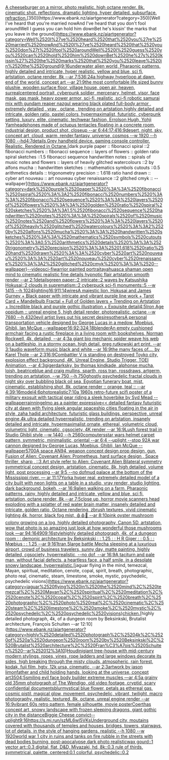 [A cheeseburger on a mirror. photo realistic. high octane render. 8k. cinematic shot. reflections. dramatic lighting. hyper detailed. subsurface. refraction.](https://www.ebank.nz/aiartgenerator?category=A%2520cheeseburger%2520on%2520a%2520mirror.%2520photo%2520realistic.%2520high%2520octane%2520render.%25208k.%2520cinematic%2520shot.%2520reflections.%2520dramatic%2520lighting.%2520hyper%2520detailed.%2520subsurface.%2520refraction.)[350](https://www.ebank.nz/aiartgenerator?category=350)[Well I've heard that you're married nowAnd I've heard that you don't fool aroundWell I guess you can hold him downBet he's kissin' the marks that you leave in the ground](https://www.ebank.nz/aiartgenerator?category=Well%2520I%27ve%2520heard%2520that%2520you%27re%2520married%2520nowAnd%2520I%27ve%2520heard%2520that%2520you%2520don%27t%2520fool%2520aroundWell%2520I%2520guess%2520you%2520can%2520hold%2520him%2520downBet%2520he%27s%2520kissin%27%2520the%2520marks%2520that%2520you%2520leave%2520in%2520the%2520ground)[9:16](https://www.ebank.nz/aiartgenerator?category=9%3A16)[underwater alien world, Pharaonic patterns, highly detailed and intricate, hyper realistic, yellow and blue, sci fi, artstation, octane render, 8k --ar 7:5](https://www.ebank.nz/aiartgenerator?category=underwater%2520alien%2520world%2C%2520Pharaonic%2520patterns%2C%2520highly%2520detailed%2520and%2520intricate%2C%2520hyper%2520realistic%2C%2520yellow%2520and%2520blue%2C%2520sci%2520fi%2C%2520artstation%2C%2520octane%2520render%2C%25208k%2520--ar%25207%3A5)[36:24](https://www.ebank.nz/aiartgenerator?category=36%3A24)[a highway hyperloop at dawn, end of the world, concept art --ar 21:9](https://www.ebank.nz/aiartgenerator?category=a%2520highway%2520hyperloop%2520at%2520dawn%2C%2520end%2520of%2520the%2520world%2C%2520concept%2520art%2520--ar%252021%3A9)[the most comfortable life sized bunny plushie, wooden surface floor, village house, open air, heaven, surreal](https://www.ebank.nz/aiartgenerator?category=the%2520most%2520comfortable%2520life%2520sized%2520bunny%2520plushie%2C%2520wooden%2520surface%2520floor%2C%2520village%2520house%2C%2520open%2520air%2C%2520heaven%2C%2520surreal)[centered portrait, cyberpunk soldier, mercenary, helmet, visor, face mask, gas mask, heavy power armor, sci-fi, realistic ,sci-fi robotic samurai mix with gundam reaper nazgul wearing black plated full-body armor , extremely detailed , vray , octane , trending on artstation,highly detailed and intricate, golden ratio, pastel colors, hypermaximalist, futuristic, cyberpunk setting, luxury, elite, cinematic, techwear fashion, Errolson Hugh, Yohji Yam](https://www.ebank.nz/aiartgenerator?category=centered%2520portrait%2C%2520cyberpunk%2520soldier%2C%2520mercenary%2C%2520helmet%2C%2520visor%2C%2520face%2520mask%2C%2520gas%2520mask%2C%2520heavy%2520power%2520armor%2C%2520sci-fi%2C%2520realistic%2520%2Csci-fi%2520robotic%2520samurai%2520mix%2520with%2520gundam%2520reaper%2520nazgul%2520wearing%2520black%2520plated%2520full-body%2520armor%2520%2C%2520extremely%2520detailed%2520%2C%2520vray%2520%2C%2520octane%2520%2C%2520trending%2520on%2520artstation%2Chighly%2520detailed%2520and%2520intricate%2C%2520golden%2520ratio%2C%2520pastel%2520colors%2C%2520hypermaximalist%2C%2520futuristic%2C%2520cyberpunk%2520setting%2C%2520luxury%2C%2520elite%2C%2520cinematic%2C%2520techwear%2520fashion%2C%2520Errolson%2520Hugh%2C%2520Yohji%2520Yam)[headphones made of octupus tentacles floating in a concrete room, industrial design, product shot, closeup --ar 6:4](https://www.ebank.nz/aiartgenerator?category=headphones%2520made%2520of%2520octupus%2520tentacles%2520floating%2520in%2520a%2520concrete%2520room%2C%2520industrial%2520design%2C%2520product%2520shot%2C%2520closeup%2520--ar%25206%3A4)[4:1](https://www.ebank.nz/aiartgenerator?category=4%3A1)[7:4](https://www.ebank.nz/aiartgenerator?category=7%3A4)[16:9](https://www.ebank.nz/aiartgenerator?category=16%3A9)[desert, night, sky, concept art, cloud, warm, render,fantasy, universe, cosmos  --w 1920 --h 1080 --hd](https://www.ebank.nz/aiartgenerator?category=desert%2C%2520night%2C%2520sky%2C%2520concept%2520art%2C%2520cloud%2C%2520warm%2C%2520render%2Cfantasy%2C%2520universe%2C%2520cosmos%2520%2520--w%25201920%2520--h%25201080%2520--hd)[4:7](https://www.ebank.nz/aiartgenerator?category=4%3A7)[details,](https://www.ebank.nz/aiartgenerator?category=details%2C)[Grey handheld device. gaming console controller. Realistic. Rendered in Octane.](https://www.ebank.nz/aiartgenerator?category=Grey%2520handheld%2520device.%2520gaming%2520console%2520controller.%2520Realistic.%2520Rendered%2520in%2520Octane.)[dark purple paper :: fibonacci spiral ::2 fibonacci numbers :: fibonacci sequence :: layers of flowers :: golden ratio spiral sketches ::1.5 fibonacci sequence handwritten notes :: spirals of music notes and flowers :: layers of heavily glitched watercolours ::2 by alfons mucha :: handwritten sketches :: mathematics symbols cutouts ::0.5 arithmetics details :: trigonometry precision :: 1.618 ratio hand drawn :: cyber art nouveau :: art nouveau cyber renaissance ::2 glitched cmyk :: --wallpaper](https://www.ebank.nz/aiartgenerator?category=dark%2520purple%2520paper%2520%3A%3A%2520fibonacci%2520spiral%2520%3A%3A2%2520fibonacci%2520numbers%2520%3A%3A%2520fibonacci%2520sequence%2520%3A%3A%2520layers%2520of%2520flowers%2520%3A%3A%2520golden%2520ratio%2520spiral%2520sketches%2520%3A%3A1.5%2520fibonacci%2520sequence%2520handwritten%2520notes%2520%3A%3A%2520spirals%2520of%2520music%2520notes%2520and%2520flowers%2520%3A%3A%2520layers%2520of%2520heavily%2520glitched%2520watercolours%2520%3A%3A2%2520by%2520alfons%2520mucha%2520%3A%3A%2520handwritten%2520sketches%2520%3A%3A%2520mathematics%2520symbols%2520cutouts%2520%3A%3A0.5%2520arithmetics%2520details%2520%3A%3A%2520trigonometry%2520precision%2520%3A%3A%25201.618%2520ratio%2520hand%2520drawn%2520%3A%3A%2520cyber%2520art%2520nouveau%2520%3A%3A%2520art%2520nouveau%2520cyber%2520renaissance%2520%3A%3A2%2520glitched%2520cmyk%2520%3A%3A%2520--wallpaper)[--video](https://www.ebank.nz/aiartgenerator?category=--video)[sci-fi](https://www.ebank.nz/aiartgenerator?category=sci-fi)[warrior painted portrait](https://www.ebank.nz/aiartgenerator?category=warrior%2520painted%2520portrait)[ayahuasca shaman open mind to cinematic realistic fine details hypnotic flair artstation smooth render --ar 2:1](https://www.ebank.nz/aiartgenerator?category=ayahuasca%2520shaman%2520open%2520mind%2520to%2520cinematic%2520realistic%2520fine%2520details%2520hypnotic%2520flair%2520artstation%2520smooth%2520render%2520--ar%25202%3A1)[details](https://www.ebank.nz/aiartgenerator?category=details)[green paper::2 intricate::2 waves by Katsushika Hokusai::2 clouds in suprematism::2 cyberpuck sci-fi monuments::5 --w 1415 --h 1024](https://www.ebank.nz/aiartgenerator?category=green%2520paper%3A%3A2%2520intricate%3A%3A2%2520waves%2520by%2520Katsushika%2520Hokusai%3A%3A2%2520clouds%2520in%2520suprematism%3A%3A2%2520cyberpuck%2520sci-fi%2520monuments%3A%3A5%2520--w%25201415%2520--h%25201024)[lighting](https://www.ebank.nz/aiartgenerator?category=lighting)[16:9](https://www.ebank.nz/aiartgenerator?category=16%3A9)[11:14](https://www.ebank.nz/aiartgenerator?category=11%3A14)[wires](https://www.ebank.nz/aiartgenerator?category=wires)[A majestic lion, Hokusai and James Gurney + Black paper with intricate and vibrant purple line work + Tarot Card + Mandelbulb Fractal + Full of Golden layers + Trending on Artstation + Incredible black and purple gothic illustration + Exquisite detail](https://www.ebank.nz/aiartgenerator?category=A%2520majestic%2520lion%2C%2520Hokusai%2520and%2520James%2520Gurney%2520%2B%2520Black%2520paper%2520with%2520intricate%2520and%2520vibrant%2520purple%2520line%2520work%2520%2B%2520Tarot%2520Card%2520%2B%2520Mandelbulb%2520Fractal%2520%2B%2520Full%2520of%2520Golden%2520layers%2520%2B%2520Trending%2520on%2520Artstation%2520%2B%2520Incredible%2520black%2520and%2520purple%2520gothic%2520illustration%2520%2B%2520Exquisite%2520detail)[4:5](https://www.ebank.nz/aiartgenerator?category=4%3A5)[Iron Age oppidum :: unreal engine 5, high detail render, photorealistic, octane --w 7680 --h 4320](https://www.ebank.nz/aiartgenerator?category=Iron%2520Age%2520oppidum%2520%3A%3A%2520unreal%2520engine%25205%2C%2520high%2520detail%2520render%2C%2520photorealistic%2C%2520octane%2520--w%25207680%2520--h%25204320)[evil artist lives out his secret desires](https://www.ebank.nz/aiartgenerator?category=evil%2520artist%2520lives%2520out%2520his%2520secret%2520desires)[others](https://www.ebank.nz/aiartgenerator?category=others)[A personal transportation vehicle designed by George Lucas in a medow, Moebius, Ghibli, Ian McQue --wallpaper](https://www.ebank.nz/aiartgenerator?category=A%2520personal%2520transportation%2520vehicle%2520designed%2520by%2520George%2520Lucas%2520in%2520a%2520medow%2C%2520Moebius%2C%2520Ghibli%2C%2520Ian%2520McQue%2520--wallpaper)[16:9](https://www.ebank.nz/aiartgenerator?category=16%3A9)[2:3](https://www.ebank.nz/aiartgenerator?category=2%3A3)[24:18](https://www.ebank.nz/aiartgenerator?category=24%3A18)[blender](https://www.ebank.nz/aiartgenerator?category=blender)[An empty cushioned armchair facing a rustic fireplace in a living room with bookshelves, Norman Rockwell, 4k, detailed, --ar 4:3](https://www.ebank.nz/aiartgenerator?category=An%2520empty%2520cushioned%2520armchair%2520facing%2520a%2520rustic%2520fireplace%2520in%2520a%2520living%2520room%2520with%2520bookshelves%2C%2520Norman%2520Rockwell%2C%25204k%2C%2520detailed%2C%2520--ar%25204%3A3)[a giant bio mechanic spider weave his web on a battleship, in a stormy ocean. high detail. greg rutkowski art print. --ar 3:1](https://www.ebank.nz/aiartgenerator?category=a%2520giant%2520bio%2520mechanic%2520spider%2520weave%2520his%2520web%2520on%2520a%2520battleship%2C%2520in%2520a%2520stormy%2520ocean.%2520high%2520detail.%2520greg%2520rutkowski%2520art%2520print.%2520--ar%25203%3A1)[audio waveform music black and white --ar 16:9](https://www.ebank.nz/aiartgenerator?category=audio%2520waveform%2520music%2520black%2520and%2520white%2520--ar%252016%3A9)[the many faces of..., by Karel Thole --ar 2:3](https://www.ebank.nz/aiartgenerator?category=the%2520many%2520faces%2520of...%2C%2520by%2520Karel%2520Thole%2520--ar%25202%3A3)[16:9](https://www.ebank.nz/aiartgenerator?category=16%3A9)[Combattler V  is standing on destroyed Toyko city, explosion effect background, 4K, Unreal Engine, Studio Trigger, TOEI Animation, --ar 4:3](https://www.ebank.nz/aiartgenerator?category=Combattler%2520V%2520%2520is%2520standing%2520on%2520destroyed%2520Toyko%2520city%2C%2520explosion%2520effect%2520background%2C%25204K%2C%2520Unreal%2520Engine%2C%2520Studio%2520Trigger%2C%2520TOEI%2520Animation%2C%2520--ar%25204%3A3)[giger](https://www.ebank.nz/aiartgenerator?category=giger)[dark](https://www.ebank.nz/aiartgenerator?category=dark)[sky, by thomas kindkade, alphonse mucha, loish, beatriceblue and craig mullins, sparth, ross tran, rossdraws, artgerm, trending on artstation, --w 750 --h 750](https://www.ebank.nz/aiartgenerator?category=sky%2C%2520by%2520thomas%2520kindkade%2C%2520alphonse%2520mucha%2C%2520loish%2C%2520beatriceblue%2520and%2520craig%2520mullins%2C%2520sparth%2C%2520ross%2520tran%2C%2520rossdraws%2C%2520artgerm%2C%2520trending%2520on%2520artstation%2C%2520--w%2520750%2520--h%2520750)[ghostly psychedelic fractal clouds in night sky over bubbling black oil sea, Egyptian funerary boat, mist, cinematic, establishing shot, 8k, octane render :: orange, teal :: --ar 4:3](https://www.ebank.nz/aiartgenerator?category=ghostly%2520psychedelic%2520fractal%2520clouds%2520in%2520night%2520sky%2520over%2520bubbling%2520black%2520oil%2520sea%2C%2520Egyptian%2520funerary%2520boat%2C%2520mist%2C%2520cinematic%2C%2520establishing%2520shot%2C%25208k%2C%2520octane%2520render%2520%3A%3A%2520orange%2C%2520teal%2520%3A%3A%2520--ar%25204%3A3)[9:16](https://www.ebank.nz/aiartgenerator?category=9%3A16)[model](https://www.ebank.nz/aiartgenerator?category=model)[4:6](https://www.ebank.nz/aiartgenerator?category=4%3A6)[photorealistic](https://www.ebank.nz/aiartgenerator?category=photorealistic)[7:10](https://www.ebank.nz/aiartgenerator?category=7%3A10)[a 1960s retro-future scifi poster of a military exosuit with tactical gear riding a sleek hoverbike by Syd Mead --wallpaper](https://www.ebank.nz/aiartgenerator?category=a%25201960s%2520retro-future%2520scifi%2520poster%2520of%2520a%2520military%2520exosuit%2520with%2520tactical%2520gear%2520riding%2520a%2520sleek%2520hoverbike%2520by%2520Syd%2520Mead%2520--wallpaper)[rainning](https://www.ebank.nz/aiartgenerator?category=rainning)[elmo as a painter expressive](https://www.ebank.nz/aiartgenerator?category=elmo%2520as%2520a%2520painter%2520expressive)[<< detailed fantasy futuristic city at dawn with flying sleek angular spaceship cities floating in the air in style, zaha hadid architecture, futuristic glass buildings, perspective, unreal engine,4k,ultra detailed hyperrealistic, trending on artstation, insanely detailed and intricate, hypermaximalist,ornate, ethereal, volumetric cloud, volumetric light, cinematic, cgsociety, 4K render --ar 16:9](https://www.ebank.nz/aiartgenerator?category=%3C%3C%2520detailed%2520fantasy%2520futuristic%2520city%2520at%2520dawn%2520with%2520flying%2520sleek%2520angular%2520spaceship%2520cities%2520floating%2520in%2520the%2520air%2520in%2520style%2C%2520zaha%2520hadid%2520architecture%2C%2520futuristic%2520glass%2520buildings%2C%2520perspective%2C%2520unreal%2520engine%2C4k%2Cultra%2520detailed%2520hyperrealistic%2C%2520trending%2520on%2520artstation%2C%2520insanely%2520detailed%2520and%2520intricate%2C%2520hypermaximalist%2Cornate%2C%2520ethereal%2C%2520volumetric%2520cloud%2C%2520volumetric%2520light%2C%2520cinematic%2C%2520cgsociety%2C%25204K%2520render%2520--ar%252016%3A9)[Lush forest trail in Studio Ghibli style  --w 1440 --h 2560](https://www.ebank.nz/aiartgenerator?category=Lush%2520forest%2520trail%2520in%2520Studio%2520Ghibli%2520style%2520%2520--w%25201440%2520--h%25202560)[computers](https://www.ebank.nz/aiartgenerator?category=computers)[star wars helmet carpet pattern, symmetric, minimalistic, oriental --ar 6:4 --uplight --stop 92](https://www.ebank.nz/aiartgenerator?category=star%2520wars%2520helmet%2520carpet%2520pattern%2C%2520symmetric%2C%2520minimalistic%2C%2520oriental%2520--ar%25206%3A4%2520--uplight%2520--stop%252092)[A war cannon designed by George Lucas, Moebius, Ghibli, Ian McQue --wallpaper](https://www.ebank.nz/aiartgenerator?category=A%2520war%2520cannon%2520designed%2520by%2520George%2520Lucas%2C%2520Moebius%2C%2520Ghibli%2C%2520Ian%2520McQue%2520--wallpaper)[5700](https://www.ebank.nz/aiartgenerator?category=5700)[A space AN94,  weapon concept design,prop design, gun, Fusion of  Alien: Covenant Alien: Prometheus,  hard surface design ,   Space thriller, sharp , ::3  Art style refer to Alien: Covenant Alien   Bilateral symmetry       symmetrical   concept design,  artstation, cinematic,  8k, high detailed,  volume light,  post processing    --ar 9:5   --no dof](https://www.ebank.nz/aiartgenerator?category=A%2520space%2520AN94%2C%2520%2520weapon%2520concept%2520design%2Cprop%2520design%2C%2520gun%2C%2520Fusion%2520of%2520%2520Alien%3A%2520Covenant%2520Alien%3A%2520Prometheus%2C%2520%2520hard%2520surface%2520design%2520%2C%2520%2520%2520Space%2520thriller%2C%2520sharp%2520%2C%2520%3A%3A3%2520%2520Art%2520style%2520refer%2520to%2520Alien%3A%2520Covenant%2520Alien%2520%2520%2520Bilateral%2520symmetry%2520%2520%2520%2520%2520%2520%2520symmetrical%2520%2520%2520concept%2520design%2C%2520%2520artstation%2C%2520cinematic%2C%2520%25208k%2C%2520high%2520detailed%2C%2520%2520volume%2520light%2C%2520%2520post%2520processing%2520%2520%2520%2520--ar%25209%3A5%2520%2520%2520--no%2520dof)[mud palace at the bottom of the Mississippi river. — ar 11:17](https://www.ebank.nz/aiartgenerator?category=mud%2520palace%2520at%2520the%2520bottom%2520of%2520the%2520Mississippi%2520river.%2520%E2%80%94%2520ar%252011%3A17)[York](https://www.ebank.nz/aiartgenerator?category=York)[a hyper real, extremely detailed model of a city built with neon lights on a table in a studio, vray render, studio lighting, dark background, bokeh, --ar 16:9](https://www.ebank.nz/aiartgenerator?category=a%2520hyper%2520real%2C%2520extremely%2520detailed%2520model%2520of%2520a%2520city%2520built%2520with%2520neon%2520lights%2520on%2520a%2520table%2520in%2520a%2520studio%2C%2520vray%2520render%2C%2520studio%2520lighting%2C%2520dark%2520background%2C%2520bokeh%2C%2520--ar%252016%3A9)[alien walking on a farm, Pharaonic patterns, rainy, highly detailed and intricate, yellow and blue, sci fi, artstation, octane render, 8k --ar 7:5](https://www.ebank.nz/aiartgenerator?category=alien%2520walking%2520on%2520a%2520farm%2C%2520Pharaonic%2520patterns%2C%2520rainy%2C%2520highly%2520detailed%2520and%2520intricate%2C%2520yellow%2520and%2520blue%2C%2520sci%2520fi%2C%2520artstation%2C%2520octane%2520render%2C%25208k%2520--ar%25207%3A5)[close up, horror movie scanners head exploding with a splatter of red water brain matter, insanely detailed and intricate, golden ratio, Octane rendering, zbrush textures, vivid cinematic lighting 4k, horror, black fog mist, 🩸🩸🤯 --ar 8:10](https://www.ebank.nz/aiartgenerator?category=close%2520up%2C%2520horror%2520movie%2520scanners%2520head%2520exploding%2520with%2520a%2520splatter%2520of%2520red%2520water%2520brain%2520matter%2C%2520insanely%2520detailed%2520and%2520intricate%2C%2520golden%2520ratio%2C%2520Octane%2520rendering%2C%2520zbrush%2520textures%2C%2520vivid%2520cinematic%2520lighting%25204k%2C%2520horror%2C%2520black%2520fog%2520mist%2C%2520%F0%9F%A9%B8%F0%9F%A9%B8%F0%9F%A4%AF%2520--ar%25208%3A10)[pink oyster mushroom colony growing on a log, highly detailed photography, Canon 5D, artstation, wow that photo is so amazing just look at how wonderful those mushrooms look —ar 94:164](https://www.ebank.nz/aiartgenerator?category=pink%2520oyster%2520mushroom%2520colony%2520growing%2520on%2520a%2520log%2C%2520highly%2520detailed%2520photography%2C%2520Canon%25205D%2C%2520artstation%2C%2520wow%2520that%2520photo%2520is%2520so%2520amazing%2520just%2520look%2520at%2520how%2520wonderful%2520those%2520mushrooms%2520look%2520%E2%80%94ar%252094%3A164)[90](https://www.ebank.nz/aiartgenerator?category=90)[9:16](https://www.ebank.nz/aiartgenerator?category=9%3A16)[style](https://www.ebank.nz/aiartgenerator?category=style)[highly detailed photograph, 4k, of a dungeon room : : demonic architecture by Beksinkski : : 1.25 : : H R Giger : : 0.5 : :  Mœbius : : 1.25 --ar 9:16](https://www.ebank.nz/aiartgenerator?category=highly%2520detailed%2520photograph%2C%25204k%2C%2520of%2520a%2520dungeon%2520room%2520%3A%2520%3A%2520demonic%2520architecture%2520by%2520Beksinkski%2520%3A%2520%3A%25201.25%2520%3A%2520%3A%2520H%2520R%2520Giger%2520%3A%2520%3A%25200.5%2520%3A%2520%3A%2520%2520M%C5%93bius%2520%3A%2520%3A%25201.25%2520--ar%25209%3A16)[1](https://www.ebank.nz/aiartgenerator?category=1)[tran,](https://www.ebank.nz/aiartgenerator?category=tran%2C)[5](https://www.ebank.nz/aiartgenerator?category=5)[large battle Mecha sleeping at a luxurious airport, crowd of business travelers, sunny day, matte painting, highly detailed, cgsociety, hyperrealistic, --no dof, --ar 16:9](https://www.ebank.nz/aiartgenerator?category=large%2520battle%2520Mecha%2520sleeping%2520at%2520a%2520luxurious%2520airport%2C%2520crowd%2520of%2520business%2520travelers%2C%2520sunny%2520day%2C%2520matte%2520painting%2C%2520highly%2520detailed%2C%2520cgsociety%2C%2520hyperrealistic%2C%2520--no%2520dof%2C%2520--ar%252016%3A9)[A taciturn and pale man, without facial defects, a heartless face, a half smile, in a desolate snowy landscape, hyperrealistic.](https://www.ebank.nz/aiartgenerator?category=A%2520taciturn%2520and%2520pale%2520man%2C%2520without%2520facial%2520defects%2C%2520a%2520heartless%2520face%2C%2520a%2520half%2520smile%2C%2520in%2520a%2520desolate%2520snowy%2520landscape%2C%2520hyperrealistic.)[jaguar flying in the mind, temezcal, Mayan, spiritual, meditation, cenote, copal, spirit, breath, photographic, photo real, cinematic, steam, limestone, smoke, mystic, psychedelic, psychedelic visions](https://www.ebank.nz/aiartgenerator?category=jaguar%2520flying%2520in%2520the%2520mind%2C%2520temezcal%2C%2520Mayan%2C%2520spiritual%2C%2520meditation%2C%2520cenote%2C%2520copal%2C%2520spirit%2C%2520breath%2C%2520photographic%2C%2520photo%2520real%2C%2520cinematic%2C%2520steam%2C%2520limestone%2C%2520smoke%2C%2520mystic%2C%2520psychedelic%2C%2520psychedelic%2520visions)[chicken.](https://www.ebank.nz/aiartgenerator?category=chicken.)[highly detailed photograph, 4k, of a dungeon room by Beksinkski, Brutalist architecture, François Schuiten --ar 12:10](https://www.ebank.nz/aiartgenerator?category=highly%2520detailed%2520photograph%2C%25204k%2C%2520of%2520a%2520dungeon%2520room%2520by%2520Beksinkski%2C%2520Brutalist%2520architecture%2C%2520Fran%C3%A7ois%2520Schuiten%2520--ar%252012%3A10)[Houdini](https://www.ebank.nz/aiartgenerator?category=Houdini)[giant tree-house with mid-century modern stylings, ropes, vines, rope ladders and large windows decorate its sides, high breaking through the misty clouds, atmospheric, rain forest, kodak, fuji film, hgtv, 12k ursa, cinematic, --ar 2:3](https://www.ebank.nz/aiartgenerator?category=giant%2520tree-house%2520with%2520mid-century%2520modern%2520stylings%2C%2520ropes%2C%2520vines%2C%2520rope%2520ladders%2520and%2520large%2520windows%2520decorate%2520its%2520sides%2C%2520high%2520breaking%2520through%2520the%2520misty%2520clouds%2C%2520atmospheric%2C%2520rain%2520forest%2C%2520kodak%2C%2520fuji%2520film%2C%2520hgtv%2C%252012k%2520ursa%2C%2520cinematic%2C%2520--ar%25202%3A3)[artwork by jason limon](https://www.ebank.nz/aiartgenerator?category=artwork%2520by%2520jason%2520limon)[father and child holding hands, looking at the universe, concept art](https://www.ebank.nz/aiartgenerator?category=father%2520and%2520child%2520holding%2520hands%2C%2520looking%2520at%2520the%2520universe%2C%2520concept%2520art)[350](https://www.ebank.nz/aiartgenerator?category=350)[4:5](https://www.ebank.nz/aiartgenerator?category=4%3A5)[smiling evil face body builder extreme muscles —ar 4:5](https://www.ebank.nz/aiartgenerator?category=smiling%2520evil%2520face%2520body%2520builder%2520extreme%2520muscles%2520%E2%80%94ar%25204%3A5)[a grainy old 35mm photograph of The Wendigo, old video footage, cryptid, scary confidential documents](https://www.ebank.nz/aiartgenerator?category=a%2520grainy%2520old%252035mm%2520photograph%2520of%2520The%2520Wendigo%2C%2520old%2520video%2520footage%2C%2520cryptid%2C%2520scary%2520confidential%2520documents)[blur](https://www.ebank.nz/aiartgenerator?category=blur)[mystical blue flower, petals as ethereal gas, cosmic pistil, magical glow, movement, psychedelic, vibrant, twilight, macro photography, realistic, textured, 8k, octane, unreal engine render --ar 16:9](https://www.ebank.nz/aiartgenerator?category=mystical%2520blue%2520flower%2C%2520petals%2520as%2520ethereal%2520gas%2C%2520cosmic%2520pistil%2C%2520magical%2520glow%2C%2520movement%2C%2520psychedelic%2C%2520vibrant%2C%2520twilight%2C%2520macro%2520photography%2C%2520realistic%2C%2520textured%2C%25208k%2C%2520octane%2C%2520unreal%2520engine%2520render%2520--ar%252016%3A9)[vibrant 60s retro pattern, female silhouette, movie poster](https://www.ebank.nz/aiartgenerator?category=vibrant%252060s%2520retro%2520pattern%2C%2520female%2520silhouette%2C%2520movie%2520poster)[Coerthas concept art, snowy landscape with frozen sleeping dragons, giant gothic city in the distance](https://www.ebank.nz/aiartgenerator?category=Coerthas%2520concept%2520art%2C%2520snowy%2520landscape%2520with%2520frozen%2520sleeping%2520dragons%2C%2520giant%2520gothic%2520city%2520in%2520the%2520distance)[Biggie Cheese convict](https://www.ebank.nz/aiartgenerator?category=Biggie%2520Cheese%2520convict)[--uplight](https://www.ebank.nz/aiartgenerator?category=--uplight)[9:16](https://www.ebank.nz/aiartgenerator?category=9%3A16)[<https://s.mj.run/szML6wI5VKs>](https://www.ebank.nz/aiartgenerator?category=%3Chttps%3A//s.mj.run/szML6wI5VKs%3E)[Underground city, moutains covered with thousands of temples and houses, bridges, towers, stairways, lot of details, in the style of hanging gardens, realistic --h 1080 --w 1920](https://www.ebank.nz/aiartgenerator?category=Underground%2520city%2C%2520moutains%2520covered%2520with%2520thousands%2520of%2520temples%2520and%2520houses%2C%2520bridges%2C%2520towers%2C%2520stairways%2C%2520lot%2520of%2520details%2C%2520in%2520the%2520style%2520of%2520hanging%2520gardens%2C%2520realistic%2520--h%25201080%2520--w%25201920)[world war 1 city in ruins and tanks on fire rubble in the streets with dead bodies burning, post-apocalypse,dark,photo realistic](https://www.ebank.nz/aiartgenerator?category=world%2520war%25201%2520city%2520in%2520ruins%2520and%2520tanks%2520on%2520fire%2520rubble%2520in%2520the%2520streets%2520with%2520dead%2520bodies%2520burning%2C%2520post-apocalypse%2Cdark%2Cphoto%2520realistic)[wax gourd::1 vector art::0.3 digital, flat, D&D, Miyazaki, hd, 8k::0.3 rule of thirds, symmetrical, palette, centered:0.1 colorful, psychedelic::0.2](https://www.ebank.nz/aiartgenerator?category=wax%2520gourd%3A%3A1%2520vector%2520art%3A%3A0.3%2520digital%2C%2520flat%2C%2520D%26D%2C%2520Miyazaki%2C%2520hd%2C%25208k%3A%3A0.3%2520rule%2520of%2520thirds%2C%2520symmetrical%2C%2520palette%2C%2520centered%3A0.1%2520colorful%2C%2520psychedelic%3A%3A0.2)